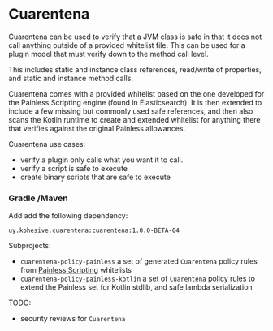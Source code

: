 # Cuarentena

Cuarentena can be used to verify that a JVM class is safe in that it does not call
anything outside of a provided whitelist file.  This can be used for a plugin model
that must verify down to the method call level.

This includes static and instance class references, read/write of properties,
and static and instance method calls.  

Cuarentena comes with a provided whitelist based on the one developed for the 
Painless Scripting engine (found in Elasticsearch).  It is then extended to include
a few missing but commonly used safe references, and then also scans the Kotlin
runtime to create and extended whitelist for anything there that verifies against
the original Painless allowances.

Cuarentena use cases:

* verify a plugin only calls what you want it to call.
* verify a script is safe to execute
* create binary scripts that are safe to execute

### Gradle /Maven

Add add the following dependency:

```
uy.kohesive.cuarentena:cuarentena:1.0.0-BETA-04
```

Subprojects:

* `cuarentena-policy-painless` a set of generated `Cuarentena` policy rules from [Painless Scripting](https://www.elastic.co/guide/en/elasticsearch/reference/master/modules-scripting-painless.html) whitelists
* `cuarentena-policy-painless-kotlin` a set of `Cuarentena` policy rules to extend the Painless set for Kotlin stdlib, and safe lambda serialization

TODO:  

* security reviews for `Cuarentena`
